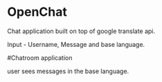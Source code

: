 # OpenChat
Chat application built on top of google translate api.

Input - Username, Message and base language.

#Chatroom application 

user sees messages in the base language.
